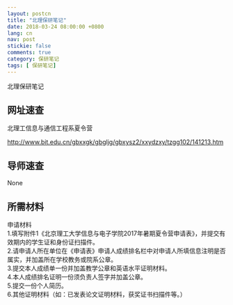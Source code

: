 ```yaml
---
layout: postcn
title: "北理保研笔记"
date: 2018-03-24 08:00:00 +0800
lang: cn
nav: post
stickie: false
comments: true
category: 保研笔记
tags: [ 保研笔记]
---
```


北理保研笔记
<!-- more -->

## 网址速查
北理工信息与通信工程系夏令营

http://www.bit.edu.cn/gbxxgk/gbgljg/gbxysz2/xxydzxy/tzgg102/141213.htm

## 导师速查
None


## 所需材料
申请材料
　　<br>1.填写附件1《北京理工大学信息与电子学院2017年暑期夏令营申请表》，并提交有效期内的学生证和身份证扫描件。
　　<br>2.请申请人所在单位在《申请表》申请人成绩排名栏中对申请人所填信息注明是否属实，并加盖所在学校教务或院系公章。
　　<br>3.提交本人成绩单一份并加盖教学公章和英语水平证明材料。
　　<br>4.本人成绩排名证明一份须负责人签字并加盖公章。
　　<br>5.提交一份个人简历。
　　<br>6.其他证明材料（如：已发表论文证明材料，获奖证书扫描件等。）